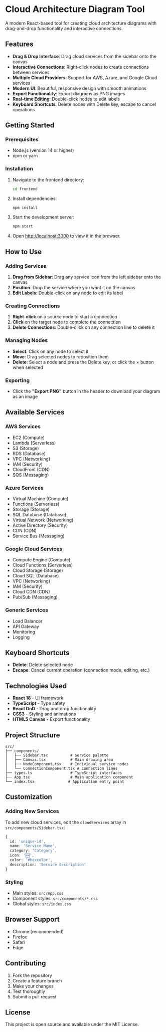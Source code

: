 # Cloud Architecture Diagram Tool

A modern React-based tool for creating cloud architecture diagrams with drag-and-drop functionality and interactive connections.

## Features

- **Drag & Drop Interface**: Drag cloud services from the sidebar onto the canvas
- **Interactive Connections**: Right-click nodes to create connections between services
- **Multiple Cloud Providers**: Support for AWS, Azure, and Google Cloud services
- **Modern UI**: Beautiful, responsive design with smooth animations
- **Export Functionality**: Export diagrams as PNG images
- **Real-time Editing**: Double-click nodes to edit labels
- **Keyboard Shortcuts**: Delete nodes with Delete key, escape to cancel operations

## Getting Started

### Prerequisites

- Node.js (version 14 or higher)
- npm or yarn

### Installation

1. Navigate to the frontend directory:
   ```bash
   cd frontend
   ```

2. Install dependencies:
   ```bash
   npm install
   ```

3. Start the development server:
   ```bash
   npm start
   ```

4. Open [http://localhost:3000](http://localhost:3000) to view it in the browser.

## How to Use

### Adding Services
1. **Drag from Sidebar**: Drag any service icon from the left sidebar onto the canvas
2. **Position**: Drop the service where you want it on the canvas
3. **Edit Labels**: Double-click on any node to edit its label

### Creating Connections
1. **Right-click** on a source node to start a connection
2. **Click** on the target node to complete the connection
3. **Delete Connections**: Double-click on any connection line to delete it

### Managing Nodes
- **Select**: Click on any node to select it
- **Move**: Drag selected nodes to reposition them
- **Delete**: Select a node and press the Delete key, or click the × button when selected

### Exporting
- Click the **"Export PNG"** button in the header to download your diagram as an image

## Available Services

### AWS Services
- EC2 (Compute)
- Lambda (Serverless)
- S3 (Storage)
- RDS (Database)
- VPC (Networking)
- IAM (Security)
- CloudFront (CDN)
- SQS (Messaging)

### Azure Services
- Virtual Machine (Compute)
- Functions (Serverless)
- Storage (Storage)
- SQL Database (Database)
- Virtual Network (Networking)
- Active Directory (Security)
- CDN (CDN)
- Service Bus (Messaging)

### Google Cloud Services
- Compute Engine (Compute)
- Cloud Functions (Serverless)
- Cloud Storage (Storage)
- Cloud SQL (Database)
- VPC (Networking)
- IAM (Security)
- Cloud CDN (CDN)
- Pub/Sub (Messaging)

### Generic Services
- Load Balancer
- API Gateway
- Monitoring
- Logging

## Keyboard Shortcuts

- **Delete**: Delete selected node
- **Escape**: Cancel current operation (connection mode, editing, etc.)

## Technologies Used

- **React 18** - UI framework
- **TypeScript** - Type safety
- **React DnD** - Drag and drop functionality
- **CSS3** - Styling and animations
- **HTML5 Canvas** - Export functionality

## Project Structure

```
src/
├── components/
│   ├── Sidebar.tsx          # Service palette
│   ├── Canvas.tsx           # Main drawing area
│   ├── NodeComponent.tsx    # Individual service nodes
│   └── ConnectionComponent.tsx # Connection lines
├── types.ts                 # TypeScript interfaces
├── App.tsx                  # Main application component
└── index.tsx               # Application entry point
```

## Customization

### Adding New Services
To add new cloud services, edit the `cloudServices` array in `src/components/Sidebar.tsx`:

```typescript
{
  id: 'unique-id',
  name: 'Service Name',
  category: 'Category',
  icon: '🆕',
  color: '#hexcolor',
  description: 'Service description'
}
```

### Styling
- Main styles: `src/App.css`
- Component styles: `src/components/*.css`
- Global styles: `src/index.css`

## Browser Support

- Chrome (recommended)
- Firefox
- Safari
- Edge

## Contributing

1. Fork the repository
2. Create a feature branch
3. Make your changes
4. Test thoroughly
5. Submit a pull request

## License

This project is open source and available under the MIT License.
